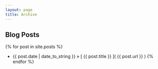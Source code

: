 ```yaml
---
layout: page
title: Archive
---
```


## Blog Posts

{% for post in site.posts %}
  *  {{ post.date | date_to_string }} &raquo; [ {{ post.title }} ]( {{ post.url }} )
{% endfor %}
